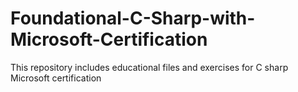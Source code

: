 # Foundational-C-Sharp-with-Microsoft-Certification
This repository includes educational files and exercises for C sharp Microsoft certification
